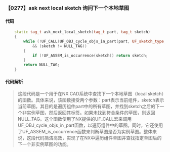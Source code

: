 ### 【0277】ask next local sketch 询问下一个本地草图

#### 代码

```cpp
    static tag_t ask_next_local_sketch(tag_t part, tag_t sketch)  
    {  
        while (!UF_CALL(UF_OBJ_cycle_objs_in_part(part, UF_sketch_type, &sketch))  
            && (sketch != NULL_TAG))  
        {  
            if (!UF_ASSEM_is_occurrence(sketch)) return sketch;  
        }  
        return NULL_TAG;  
    }

```

#### 代码解析

> 这段代码是一个用于在NX CAD系统中查找下一个本地草图（local sketch）的函数。具体来说，该函数接受两个参数：part表示当前组件，sketch表示当前草图。其目的是遍历组件part中的所有草图，并找到sketch之后的下一个非实例草图，然后返回其标签。如果未找到符合条件的草图，则返回NULL_TAG。这个函数使用了NX提供的UF_CALL宏来调用UF_OBJ_cycle_objs_in_part函数，以遍历组件中的草图。同时，它还使用了UF_ASSEM_is_occurrence函数来判断草图是否为实例草图。整体来说，这段代码简洁高效，实现了在NX中遍历组件草图并查找指定草图后的下一个非实例草图的功能。
>
